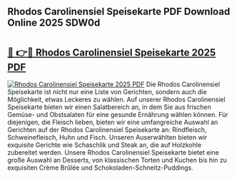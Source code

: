 ## Rhodos Carolinensiel Speisekarte PDF Download Online 2025 SDW0d

# <h2><a href="http://gcecad.nevu.top/?p=Rhodos+Carolinensiel+Speisekarte">🔗 👉🔴 Rhodos Carolinensiel Speisekarte 2025 PDF</a></h2>

[![Rhodos Carolinensiel Speisekarte 2025 PDF](https://i.imgur.com/dBaPXMq.png)](http://gcecad.nevu.top/?p=Rhodos+Carolinensiel+Speisekarte)
Die Rhodos Carolinensiel Speisekarte ist nicht nur eine Liste von Gerichten, sondern auch die Möglichkeit, etwas Leckeres zu wählen. Auf unserer Rhodos Carolinensiel Speisekarte bieten wir einen Salatbereich an, in dem Sie aus frischen Gemüse- und Obstsalaten für eine gesunde Ernährung wählen können. Für diejenigen, die Fleisch lieben, bieten wir eine umfangreiche Auswahl an Gerichten auf der Rhodos Carolinensiel Speisekarte an: Rindfleisch, Schweinefleisch, Huhn und Fisch. Unseren Auserwählten bieten wir exquisite Gerichte wie Schaschlik und Steak an, die auf Holzkohle zubereitet werden. Unsere Rhodos Carolinensiel Speisekarte bietet eine große Auswahl an Desserts, von klassischen Torten und Kuchen bis hin zu exquisiten Crème Brûlée und Schokoladen-Schneitz-Puddings.
